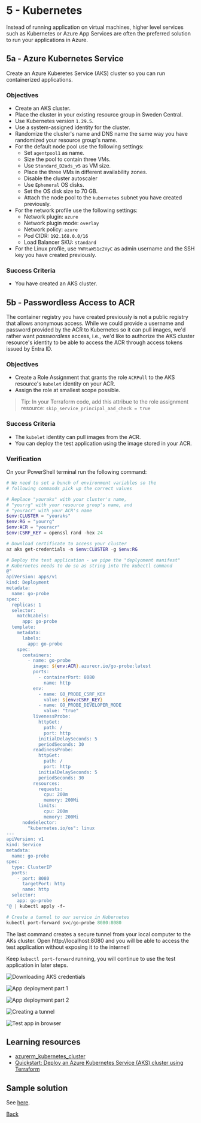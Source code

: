 # 5 - Kubernetes
Instead of running application on virtual machines, higher level services such as Kubernetes or Azure App Services are often the preferred solution to run your applications in Azure. 

## 5a - Azure Kubernetes Service
Create an Azure Kuberetes Service (AKS) cluster so you can run containerized applications.

### Objectives
- Create an AKS cluster.
- Place the cluster in your existing resource group in Sweden Central.
- Use Kubernetes version `1.29.5`.
- Use a system-assigned identity for the cluster.
- Randomize the cluster's name and DNS name the same way you have randomized your resource group's name.
- For the default node pool use the following settings:
    - Set `agentpool1` as name.
    - Size the pool to contain three VMs.
    - Use `Standard_D2ads_v5` as VM size.
    - Place the three VMs in different availability zones.
    - Disable the cluster autoscaler
    - Use `Ephemeral` OS disks.
    - Set the OS disk size to 70 GB.
    - Attach the node pool to the `kubernetes` subnet you have created previously.
- For the network profile use the following settings:
    - Network plugin: `azure`
    - Network plugin mode: `overlay`
    - Network policy: `azure`
    - Pod CIDR: `192.168.0.0/16`
    - Load Balancer SKU: `standard` 
- For the Linux profile, use `YWRtaW51c2VyC` as admin username and the SSH key you have created previously.


### Success Criteria
- You have created an AKS cluster.

## 5b - Passwordless Access to ACR
The container registry you have created previously is not a public registry that allows anonymous access. While we could provide a username and password provided by the ACR to Kubernetes so it can pull images, we'd rather want _passwordless_ access, i.e., we'd like to authorize the AKS cluster resource's identity to be able to access the ACR through access tokens issued by Entra ID.

### Objectives
- Create a Role Assignment that grants the role `ACRPull` to the AKS resource's `kubelet` identity on your ACR.
- Assign the role at smallest scope possible.

> Tip: In your Terraform code, add this attribue to the role assignment resource: `skip_service_principal_aad_check = true`

### Success Criteria
- The `kubelet` identity can pull images from the ACR.
- You can deploy the test application using the image stored in your ACR.

### Verification
On your PowerShell terminal run the following command:


```powershell
# We need to set a bunch of environment variables so the 
# following commands pick up the correct values

# Replace "youraks" with your cluster's name,
# "yourrg" with your resource group's name, and
# "youracr" with your ACR's name
$env:CLUSTER = "youraks"
$env:RG = "yourrg"
$env:ACR = "youracr" 
$env:CSRF_KEY = openssl rand -hex 24

# Download certificate to access your cluster
az aks get-credentials -n $env:CLUSTER -g $env:RG

# Deploy the test application - we pipe the "deplyoment manifest" 
# Kubernetes needs to do so as string into the kubectl command
@"
apiVersion: apps/v1
kind: Deployment
metadata:
  name: go-probe
spec:
  replicas: 1
  selector:
    matchLabels:
      app: go-probe
  template:
    metadata:
      labels:
        app: go-probe
    spec:
      containers:
        - name: go-probe
          image: ${env:ACR}.azurecr.io/go-probe:latest
          ports:
            - containerPort: 8080
              name: http
          env:
            - name: GO_PROBE_CSRF_KEY
              value: ${env:CSRF_KEY}
            - name: GO_PROBE_DEVELOPER_MODE
              value: "true"
          livenessProbe:
            httpGet:
              path: /
              port: http
            initialDelaySeconds: 5
            periodSeconds: 30
          readinessProbe:
            httpGet:
              path: /
              port: http
            initialDelaySeconds: 5
            periodSeconds: 30
          resources:
            requests:
              cpu: 200m
              memory: 200Mi
            limits:
              cpu: 200m
              memory: 200Mi
      nodeSelector:
        "kubernetes.io/os": linux
---
apiVersion: v1
kind: Service
metadata:
  name: go-probe
spec:
  type: ClusterIP
  ports:
    - port: 8080
      targetPort: http
      name: http
  selector:
    app: go-probe
"@ | kubectl apply -f-

# Create a tunnel to our service in Kubernetes
kubectl port-forward svc/go-probe 8080:8080
```

The last command creates a secure tunnel from your local computer to the AKs cluster. Open http://localhost:8080 and you will be able to access the test application without exposing it to the internet! 

Keep `kubectl port-forward` running, you will continue to use the test application in later steps.

![Downloading AKS credentials](media/aks-creds-env.png)

![App deployment part 1](media/aks-deploy-1.png)

![App deployment part 2](media/aks-deploy-2.png)

![Creating a tunnel](media/aks-port-fwd.png)

![Test app in browser](media/aks-app-up.png)

## Learning resources
- [azurerm_kubernetes_cluster](https://registry.terraform.io/providers/hashicorp/azurerm/latest/docs/resources/kubernetes_cluster)
- [Quickstart: Deploy an Azure Kubernetes Service (AKS) cluster using Terraform](https://learn.microsoft.com/en-us/azure/aks/learn/quick-kubernetes-deploy-terraform?pivots=development-environment-azure-cli)


## Sample solution
See [here](../../solutions/chapter-7/ch-05/).

[Back](./README.md)

